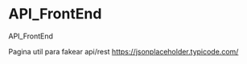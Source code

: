 # API_FrontEnd
API_FrontEnd

Pagina util para fakear api/rest
https://jsonplaceholder.typicode.com/
